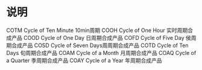 # 说明

COTM  Cycle of Ten Minute 10min周期
COOH  Cycle of One Hour	实时周期合成产品
COOD  Cycle of One Day	 日周期合成产品
COFD   Cycle of Five Day  侯周期合成产品
COSD	Cycle of Seven Days周周期合成产品
COTD	Cycle of Ten Days	 旬周期合成产品
COAM	Cycle of a Month	 月周期合成产品
COAQ	Cycle of a Quarter	 季周期合成产品
COAY	Cycle of a Year	 年周期合成产品